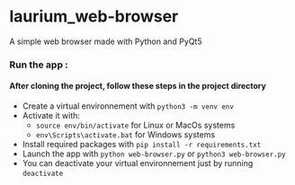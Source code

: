 # laurium_web-browser
A simple web browser made with Python and PyQt5

### Run the app : 
#### After cloning the project, follow these steps in the project directory
 - Create a virtual environnement with `python3 -m venv env`
 - Activate it with:
   * `source env/bin/activate` for Linux or MacOs systems
   * `env\Scripts\activate.bat` for Windows systems
 - Install required packages with `pip install -r requirements.txt`
 - Launch the app with `python web-browser.py` or `python3 web-browser.py`
 - You can deactivate your virtual environnement just by running `deactivate`
 